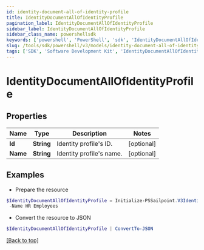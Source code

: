 ```yaml
---
id: identity-document-all-of-identity-profile
title: IdentityDocumentAllOfIdentityProfile
pagination_label: IdentityDocumentAllOfIdentityProfile
sidebar_label: IdentityDocumentAllOfIdentityProfile
sidebar_class_name: powershellsdk
keywords: ['powershell', 'PowerShell', 'sdk', 'IdentityDocumentAllOfIdentityProfile', 'IdentityDocumentAllOfIdentityProfile'] 
slug: /tools/sdk/powershell/v3/models/identity-document-all-of-identity-profile
tags: ['SDK', 'Software Development Kit', 'IdentityDocumentAllOfIdentityProfile', 'IdentityDocumentAllOfIdentityProfile']
---
```



# IdentityDocumentAllOfIdentityProfile

## Properties

Name | Type | Description | Notes
------------ | ------------- | ------------- | -------------
**Id** | **String** | Identity profile's ID. | [optional] 
**Name** | **String** | Identity profile's name. | [optional] 

## Examples

- Prepare the resource
```powershell
$IdentityDocumentAllOfIdentityProfile = Initialize-PSSailpoint.V3IdentityDocumentAllOfIdentityProfile  -Id 3bc8ad26b8664945866b31339d1ff7d2 `
 -Name HR Employees
```

- Convert the resource to JSON
```powershell
$IdentityDocumentAllOfIdentityProfile | ConvertTo-JSON
```


[[Back to top]](#) 


